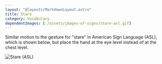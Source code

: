 ```yaml
---
layout: "@layouts/MarkdownLayout.astro"
title: Stare
category: Vocabulary
dependentImages: [./assets/images-of-signs/stare-asl.gif]
---
```


Similar motion to the gesture for "stare" in American Sign Language (ASL),
which is shown below, but place the hand at the eye level
instead of at the chest level.

![Stare (ASL)](@signs/stare-asl.gif)
